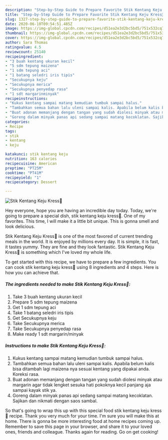 ```yaml
---
description: "Step-by-Step Guide to Prepare Favorite Stik Kentang Keju Kress🍟"
title: "Step-by-Step Guide to Prepare Favorite Stik Kentang Keju Kress🍟"
slug: 1327-step-by-step-guide-to-prepare-favorite-stik-kentang-keju-kress
date: 2020-06-10T09:54:51.485Z
image: https://img-global.cpcdn.com/recipes/d51ea2e3d2bc5bd5/751x532cq70/stik-kentang-keju-kress🍟-foto-resep-utama.jpg
thumbnail: https://img-global.cpcdn.com/recipes/d51ea2e3d2bc5bd5/751x532cq70/stik-kentang-keju-kress🍟-foto-resep-utama.jpg
cover: https://img-global.cpcdn.com/recipes/d51ea2e3d2bc5bd5/751x532cq70/stik-kentang-keju-kress🍟-foto-resep-utama.jpg
author: Sara Thomas
ratingvalue: 4.5
reviewcount: 25140
recipeingredient:
- "3 buah kentang ukuran kecil"
- "5 sdm tepung maizena"
- "1 sdm tepung aci"
- "1 batang seledri iris tipis"
- "Secukupnya keju"
- "Secukupnya merica"
- "Secukupnya penyedap rasa"
- "1 sdt margarinminyak"
recipeinstructions:
- "Kukus kentang sampai matang kemudian tumbuk sampai halus."
- "Tambahkan semua bahan lalu uleni sampai kalis. Apabila belum kalis bisa ditambah lagi maizena nya sesuai kentang yang dipakai anda. Koreksi rasa."
- "Buat adonan memanjang dengan tangan yang sudah diolesi minyak atau margarin agar tidak lengket sesuka hati pokoknya kecil panjang aja sampai kayak stik ya."
- "Goreng dalam minyak panas api sedang sampai matang kecoklatan. Sajikan dan nikmati dengan saos sambal."
categories:
- Recipe
tags:
- stik
- kentang
- keju

katakunci: stik kentang keju 
nutrition: 163 calories
recipecuisine: American
preptime: "PT25M"
cooktime: "PT41M"
recipeyield: "1"
recipecategory: Dessert

---
```



![Stik Kentang Keju Kress🍟](https://img-global.cpcdn.com/recipes/d51ea2e3d2bc5bd5/751x532cq70/stik-kentang-keju-kress🍟-foto-resep-utama.jpg)

Hey everyone, hope you are having an incredible day today. Today, we're going to prepare a special dish, stik kentang keju kress🍟. One of my favorites. This time, I will make it a little bit unique. This is gonna smell and look delicious.

Stik Kentang Keju Kress🍟 is one of the most favored of current trending meals in the world. It is enjoyed by millions every day. It is simple, it is fast, it tastes yummy. They are fine and they look fantastic. Stik Kentang Keju Kress🍟 is something which I've loved my whole life.




To get started with this recipe, we have to prepare a few ingredients. You can cook stik kentang keju kress🍟 using 8 ingredients and 4 steps. Here is how you can achieve that.

<!--inarticleads1-->

##### The ingredients needed to make Stik Kentang Keju Kress🍟:

1. Take 3 buah kentang ukuran kecil
1. Prepare 5 sdm tepung maizena
1. Get 1 sdm tepung aci
1. Take 1 batang seledri iris tipis
1. Get Secukupnya keju
1. Take Secukupnya merica
1. Take Secukupnya penyedap rasa
1. Make ready 1 sdt margarin/minyak




<!--inarticleads2-->

##### Instructions to make Stik Kentang Keju Kress🍟:

1. Kukus kentang sampai matang kemudian tumbuk sampai halus.
1. Tambahkan semua bahan lalu uleni sampai kalis. Apabila belum kalis bisa ditambah lagi maizena nya sesuai kentang yang dipakai anda. Koreksi rasa.
1. Buat adonan memanjang dengan tangan yang sudah diolesi minyak atau margarin agar tidak lengket sesuka hati pokoknya kecil panjang aja sampai kayak stik ya.
1. Goreng dalam minyak panas api sedang sampai matang kecoklatan. Sajikan dan nikmati dengan saos sambal.




So that's going to wrap this up with this special food stik kentang keju kress🍟 recipe. Thank you very much for your time. I'm sure you will make this at home. There is gonna be more interesting food at home recipes coming up. Remember to save this page in your browser, and share it to your loved ones, friends and colleague. Thanks again for reading. Go on get cooking!
